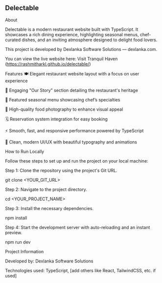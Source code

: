 ## Delectable

About

Delectable is a modern restaurant website built with TypeScript.
It showcases a rich dining experience, highlighting seasonal menus, chef-curated dishes, and an inviting atmosphere designed to delight food lovers.


This project is developed by Dexlanka Software Solutions — dexlanka.com.

You can view the live website here: Visit Tranquil Haven
(https://rashmitharkl.github.io/delectable/)

Features
🍽️ Elegant restaurant website layout with a focus on user experience

📖 Engaging "Our Story" section detailing the restaurant's heritage

🍴 Featured seasonal menu showcasing chef’s specialties

📸 High-quality food photography to enhance visual appeal

🗓️ Reservation system integration for easy booking

⚡ Smooth, fast, and responsive performance powered by TypeScript

🎨 Clean, modern UI/UX with beautiful typography and animations

How to Run Locally

Follow these steps to set up and run the project on your local machine:


Step 1: Clone the repository using the project's Git URL.

git clone <YOUR_GIT_URL>

Step 2: Navigate to the project directory.

cd <YOUR_PROJECT_NAME>

Step 3: Install the necessary dependencies.

npm install

Step 4: Start the development server with auto-reloading and an instant preview.

npm run dev


Project Information

Developed by: Dexlanka Software Solutions

Technologies used: TypeScript, [add others like React, TailwindCSS, etc. if used]
